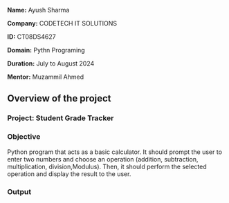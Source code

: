 **Name:** Ayush Sharma 

**Company:** CODETECH IT SOLUTIONS 

**ID:** CT08DS4627 

**Domain:** Pythn Programing

**Duration:** July to August 2024 

**Mentor:** Muzammil Ahmed 


## Overview of the project
### Project: Student Grade Tracker 

### Objective
Python program that acts as a basic calculator. It should prompt the user to
enter two numbers and choose an operation (addition, subtraction, multiplication,
division,Modulus). Then, it should perform the selected operation and display the result to the
user.
### Output

